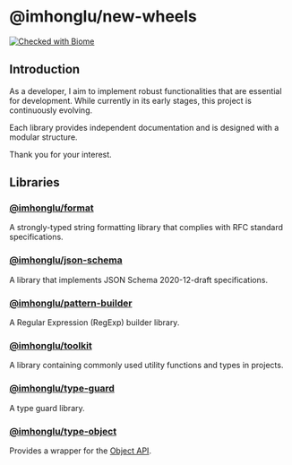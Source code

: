 # @imhonglu/new-wheels

[![Checked with Biome](https://img.shields.io/badge/Checked_with-Biome-60a5fa?style=flat&logo=biome)](https://biomejs.dev)

## Introduction

As a developer, I aim to implement robust functionalities that are essential for development. While currently in its early stages, this project is continuously evolving.

Each library provides independent documentation and is designed with a modular structure.

Thank you for your interest.

## Libraries

### [@imhonglu/format](https://github.com/imhonglu/new-wheels/tree/main/libs/format/README.md)
A strongly-typed string formatting library that complies with RFC standard specifications.

### [@imhonglu/json-schema](https://github.com/imhonglu/new-wheels/tree/main/libs/json-schema/README.md)
A library that implements JSON Schema 2020-12-draft specifications.

### [@imhonglu/pattern-builder](https://github.com/imhonglu/new-wheels/tree/main/libs/pattern-builder/README.md)
A Regular Expression (RegExp) builder library.

### [@imhonglu/toolkit](https://github.com/imhonglu/new-wheels/tree/main/libs/toolkit/README.md)
A library containing commonly used utility functions and types in projects.

### [@imhonglu/type-guard](https://github.com/imhonglu/new-wheels/tree/main/libs/type-guard/README.md)
A type guard library.

### [@imhonglu/type-object](https://github.com/imhonglu/new-wheels/tree/main/libs/type-object/README.md)
Provides a wrapper for the [Object API](https://developer.mozilla.org/docs/Web/JavaScript/Reference/Global_Objects/Object).
